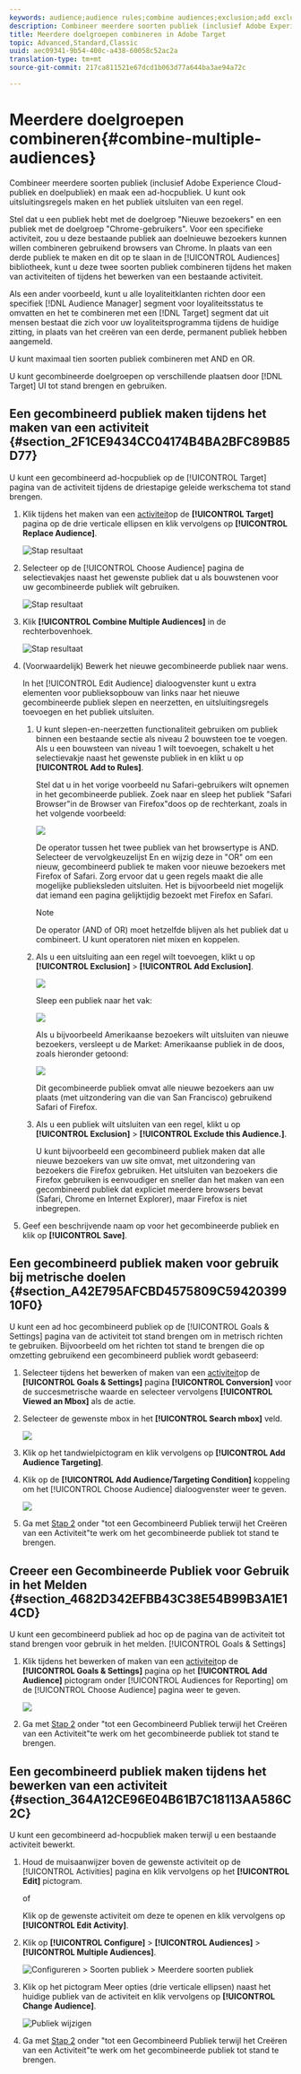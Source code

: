 ```yaml
---
keywords: audience;audience rules;combine audiences;exclusion;add exclusion;exclude;combining audiences;adhoc audience;ad hoc audience
description: Combineer meerdere soorten publiek (inclusief Adobe Experience Cloud-publiek en doelpubliek) en maak een ad-hocpubliek. U kunt ook uitsluitingsregels maken en het publiek uitsluiten van een regel.
title: Meerdere doelgroepen combineren in Adobe Target
topic: Advanced,Standard,Classic
uuid: aec09341-9b54-400c-a438-60058c52ac2a
translation-type: tm+mt
source-git-commit: 217ca811521e67dcd1b063d77a644ba3ae94a72c

---
```



# Meerdere doelgroepen combineren{#combine-multiple-audiences}

Combineer meerdere soorten publiek (inclusief Adobe Experience Cloud-publiek en doelpubliek) en maak een ad-hocpubliek. U kunt ook uitsluitingsregels maken en het publiek uitsluiten van een regel.

Stel dat u een publiek hebt met de doelgroep &quot;Nieuwe bezoekers&quot; en een publiek met de doelgroep &quot;Chrome-gebruikers&quot;. Voor een specifieke activiteit, zou u deze bestaande publiek aan doelnieuwe bezoekers kunnen willen combineren gebruikend browsers van Chrome. In plaats van een derde publiek te maken en dit op te slaan in de [!UICONTROL Audiences] bibliotheek, kunt u deze twee soorten publiek combineren tijdens het maken van activiteiten of tijdens het bewerken van een bestaande activiteit.

Als een ander voorbeeld, kunt u alle loyaliteitklanten richten door een specifiek [!DNL Audience Manager] segment voor loyaliteitsstatus te omvatten en het te combineren met een [!DNL Target] segment dat uit mensen bestaat die zich voor uw loyaliteitsprogramma tijdens de huidige zitting, in plaats van het creëren van een derde, permanent publiek hebben aangemeld.

U kunt maximaal tien soorten publiek combineren met AND en OR.

U kunt gecombineerde doelgroepen op verschillende plaatsen door [!DNL Target] UI tot stand brengen en gebruiken.

## Een gecombineerd publiek maken tijdens het maken van een activiteit {#section_2F1CE9434CC04174B4BA2BFC89B85D77}

U kunt een gecombineerd ad-hocpubliek op de [!UICONTROL Target] pagina van de activiteit tijdens de driestapige geleide werkschema tot stand brengen.

1. Klik tijdens het maken van een [activiteit](../c-activities/activities.md#concept_D317A95A1AB54674BA7AB65C7985BA03)op de **[!UICONTROL Target]** pagina op de drie verticale ellipsen en klik vervolgens op **[!UICONTROL Replace Audience]**.

   ![Stap resultaat](assets/edit_audience.png)

1. Selecteer op de [!UICONTROL Choose Audience] pagina de selectievakjes naast het gewenste publiek dat u als bouwstenen voor uw gecombineerde publiek wilt gebruiken.

   ![Stap resultaat](assets/combine_multiple_audiences1.png)

1. Klik **[!UICONTROL Combine Multiple Audiences]** in de rechterbovenhoek.

   ![Stap resultaat](assets/combine_multiple_audiences2.png)

1. (Voorwaardelijk) Bewerk het nieuwe gecombineerde publiek naar wens.

   In het [!UICONTROL Edit Audience] dialoogvenster kunt u extra elementen voor publieksopbouw van links naar het nieuwe gecombineerde publiek slepen en neerzetten, en uitsluitingsregels toevoegen en het publiek uitsluiten.

   1. U kunt slepen-en-neerzetten functionaliteit gebruiken om publiek binnen een bestaande sectie als niveau 2 bouwsteen toe te voegen. Als u een bouwsteen van niveau 1 wilt toevoegen, schakelt u het selectievakje naast het gewenste publiek in en klikt u op **[!UICONTROL Add to Rules]**.

      Stel dat u in het vorige voorbeeld nu Safari-gebruikers wilt opnemen in het gecombineerde publiek. Zoek naar en sleep het publiek &quot;Safari Browser&quot;in de Browser van Firefox&quot;doos op de rechterkant, zoals in het volgende voorbeeld:

      ![](assets/combine_multiple_audiences3.png)

      De operator tussen het twee publiek van het browsertype is AND. Selecteer de vervolgkeuzelijst En en wijzig deze in &quot;OR&quot; om een nieuw, gecombineerd publiek te maken voor nieuwe bezoekers met Firefox of Safari. Zorg ervoor dat u geen regels maakt die alle mogelijke publieksleden uitsluiten. Het is bijvoorbeeld niet mogelijk dat iemand een pagina gelijktijdig bezoekt met Firefox en Safari.

      >[!NOTE]
      >
      >De operator (AND of OR) moet hetzelfde blijven als het publiek dat u combineert. U kunt operatoren niet mixen en koppelen.

   1. Als u een uitsluiting aan een regel wilt toevoegen, klikt u op **[!UICONTROL Exclusion]** > **[!UICONTROL Add Exclusion]**.

      ![](assets/combine_multiple_audiences3a.png)

      Sleep een publiek naar het vak:

      ![](assets/combine_multiple_audiences3b.png)

      Als u bijvoorbeeld Amerikaanse bezoekers wilt uitsluiten van nieuwe bezoekers, versleept u de Market: Amerikaanse publiek in de doos, zoals hieronder getoond:

      ![](assets/combine_multiple_audiences3b2.png)

      Dit gecombineerde publiek omvat alle nieuwe bezoekers aan uw plaats (met uitzondering van die van San Francisco) gebruikend Safari of Firefox.

   1. Als u een publiek wilt uitsluiten van een regel, klikt u op **[!UICONTROL Exclusion]** > **[!UICONTROL Exclude this Audience.]**.

      U kunt bijvoorbeeld een gecombineerd publiek maken dat alle nieuwe bezoekers van uw site omvat, met uitzondering van bezoekers die Firefox gebruiken. Het uitsluiten van bezoekers die Firefox gebruiken is eenvoudiger en sneller dan het maken van een gecombineerd publiek dat expliciet meerdere browsers bevat (Safari, Chrome en Internet Explorer), maar Firefox is niet inbegrepen.

1. Geef een beschrijvende naam op voor het gecombineerde publiek en klik op **[!UICONTROL Save]**.

## Een gecombineerd publiek maken voor gebruik bij metrische doelen {#section_A42E795AFCBD4575809C5942039910F0}

U kunt een ad hoc gecombineerd publiek op de [!UICONTROL Goals & Settings] pagina van de activiteit tot stand brengen om in metrisch richten te gebruiken. Bijvoorbeeld om het richten tot stand te brengen die op omzetting gebruikend een gecombineerd publiek wordt gebaseerd:

1. Selecteer tijdens het bewerken of maken van een [activiteit](../c-activities/activities.md#concept_D317A95A1AB54674BA7AB65C7985BA03)op de **[!UICONTROL Goals & Settings]** pagina **[!UICONTROL Conversion]** voor de succesmetrische waarde en selecteer vervolgens **[!UICONTROL Viewed an Mbox]** als de actie.
1. Selecteer de gewenste mbox in het **[!UICONTROL Search mbox]** veld.

   ![](assets/combine_multiple_audiences4.png)

1. Klik op het tandwielpictogram en klik vervolgens op **[!UICONTROL Add Audience Targeting]**.
1. Klik op de **[!UICONTROL Add Audience/Targeting Condition]** koppeling om het [!UICONTROL Choose Audience] dialoogvenster weer te geven.

   ![](assets/combine_multiple_audiences5.png)

1. Ga met [Stap 2](../c-target/combining-multiple-audiences.md#section_2F1CE9434CC04174B4BA2BFC89B85D77) onder &quot;tot een Gecombineerd Publiek terwijl het Creëren van een Activiteit&quot;te werk om het gecombineerde publiek tot stand te brengen.

## Creeer een Gecombineerde Publiek voor Gebruik in het Melden {#section_4682D342EFBB43C38E54B99B3A1E14CD}

U kunt een gecombineerd publiek ad hoc op de pagina van de activiteit tot stand brengen voor gebruik in het melden. [!UICONTROL Goals & Settings]

1. Klik tijdens het bewerken of maken van een [activiteit](../c-activities/activities.md#concept_D317A95A1AB54674BA7AB65C7985BA03)op de **[!UICONTROL Goals & Settings]** pagina op het **[!UICONTROL Add Audience]** pictogram onder [!UICONTROL Audiences for Reporting] om de [!UICONTROL Choose Audience] pagina weer te geven.

   ![](assets/combine_multiple_audiences6.png)

1. Ga met [Stap 2](../c-target/combining-multiple-audiences.md#section_2F1CE9434CC04174B4BA2BFC89B85D77) onder &quot;tot een Gecombineerd Publiek terwijl het Creëren van een Activiteit&quot;te werk om het gecombineerde publiek tot stand te brengen.

## Een gecombineerd publiek maken tijdens het bewerken van een activiteit {#section_364A12CE96E04B61B7C18113AA586C2C}

U kunt een gecombineerd ad-hocpubliek maken terwijl u een bestaande activiteit bewerkt.

1. Houd de muisaanwijzer boven de gewenste activiteit op de [!UICONTROL Activities] pagina en klik vervolgens op het **[!UICONTROL Edit]** pictogram.

   of

   Klik op de gewenste activiteit om deze te openen en klik vervolgens op **[!UICONTROL Edit Activity]**.

1. Klik op **[!UICONTROL Configure]** > **[!UICONTROL Audiences]** > **[!UICONTROL Multiple Audiences]**.

   ![Configureren > Soorten publiek > Meerdere soorten publiek](/help/c-target/assets/combine_multiple_audiences7.png)

1. Klik op het pictogram Meer opties (drie verticale ellipsen) naast het huidige publiek van de activiteit en klik vervolgens op **[!UICONTROL Change Audience]**.

   ![Publiek wijzigen](/help/c-target/assets/combine_multiple_audiences8.png)

1. Ga met [Stap 2](../c-target/combining-multiple-audiences.md#section_2F1CE9434CC04174B4BA2BFC89B85D77) onder &quot;tot een Gecombineerd Publiek terwijl het Creëren van een Activiteit&quot;te werk om het gecombineerde publiek tot stand te brengen.